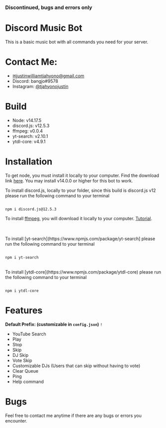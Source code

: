 ### Discontinued, bugs and errors only

# Discord Music Bot
This is a basic music bot with all commands you need for your server.


# Contact Me:
- [✉justinwilliamtjahyono@gmail.com](mailto:justinwilliamtjahyono@gmail.com)
- Discord: bangjo#9578
- Instagram: [@tjahyonojustin](https://www.instagram.com/tjahyonojustin/)


# Build

- Node: v14.17.5
- discord.js: v12.5.3
- ffmpeg: v0.0.4
- yt-search: v2.10.1
- ytdl-core: v4.9.1


# Installation 
To get node, you must install it locally to your computer. Find the download link [here](https://nodejs.org/en/). You may install v14.0.0 or higher for this bot to work.



To install discord.js, locally to your folder, since this build is discord.js v12 please run the following command to your terminal
```

npm i discord.js@12.5.3

```

To install [ffmpeg](https://www.ffmpeg.org/download.html), you will download it locally to your computer. [Tutorial](https://www.wikihow.com/Install-FFmpeg-on-Windows).

<br>
<br>
To install [yt-search](https://www.npmjs.com/package/yt-search] please run the following command to your terminal

```

npm i yt-search

```

<br>
To install [ytdl-core](https://www.npmjs.com/package/ytdl-core) please run the following command to your terminal

```

npm i ytdl-core

```

# Features

**Default Prefix: (customizable in `config.json`)** `!`


- YouTube Search
- Play
- Stop
- Skip
- DJ Skip 
- Vote Skip
- Customizable DJs (Users that can skip without having to vote)
- Clear Queue 
- Ping
- Help command


# Bugs

    

Feel free to contact me anytime if there are any bugs or errors you encounter. 
